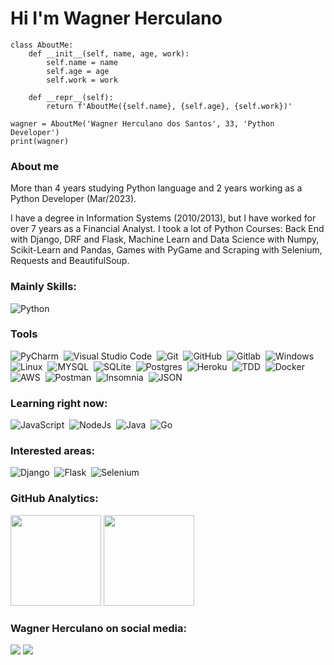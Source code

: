 # Hi I'm Wagner Herculano

```
class AboutMe:
    def __init__(self, name, age, work):
        self.name = name
        self.age = age
        self.work = work
    
    def __repr__(self):
        return f'AboutMe({self.name}, {self.age}, {self.work})'

wagner = AboutMe('Wagner Herculano dos Santos', 33, 'Python Developer')
print(wagner)
```

### About me
<p>
    More than 4 years studying Python language and 2 years working as a Python Developer (Mar/2023).
<p>
    I have a degree in Information Systems (2010/2013), but I have worked for over 7 years as a Financial Analyst.
    I took a lot of Python Courses: Back End with Django, DRF and Flask, Machine Learn and Data Science with Numpy, Scikit-Learn and Pandas, Games with PyGame and Scraping with Selenium, Requests and BeautifulSoup.

### Mainly Skills:

![Python](https://img.shields.io/badge/Python-05122A?style=for-the-badge&logo=python&logoColor=1572B6)&nbsp;

### Tools
![PyCharm](https://img.shields.io/badge/PyCharm-05122A?style=for-the-badge&logo=pycharm&logoColor=007ACC)&nbsp;
![Visual Studio Code](https://img.shields.io/badge/-Visual%20Studio%20Code-05122A?style=for-the-badge&logo=visual-studio-code&logoColor=007ACC)&nbsp;
![Git](https://img.shields.io/badge/-Git-05122A?style=for-the-badge&logo=git)&nbsp;
![GitHub](https://img.shields.io/badge/-GitHub-05122A?style=for-the-badge&logo=github)&nbsp;
![Gitlab](https://img.shields.io/badge/GitLab-05122A?style=for-the-badge&logo=gitlab&logoColor=white)&nbsp;
![Windows](https://img.shields.io/badge/-Windows-05122A?style=for-the-badge&logo=windows)&nbsp;
![Linux](https://img.shields.io/badge/-linux-05122a?style=for-the-badge&logo=linux)&nbsp;
![MYSQL](https://img.shields.io/badge/-MYSQL-05122A?style=for-the-badge&logo=MYSQL)&nbsp;
![SQLite](https://img.shields.io/badge/SQLite-05122A?style=for-the-badge&logo=sqlite&logoColor=007ACC)&nbsp;
![Postgres](https://img.shields.io/badge/PostgreSQL-05122A?style=for-the-badge&logo=postgresql&logoColor=007ACC)&nbsp;
![Heroku](https://img.shields.io/badge/Heroku-05122a?style=for-the-badge&logo=heroku&logoColor=007ACC)&nbsp;
![TDD](https://img.shields.io/badge/tdd-05122A?style=for-the-badge&logo=tdd&logoColor=007ACC)&nbsp;
![Docker](https://img.shields.io/badge/docker-05122A?style=for-the-badge&logo=docker)&nbsp;
![AWS](https://img.shields.io/badge/Amazon_AWS-05122A?style=for-the-badge&logo=amazon-aws&logoColor=white)&nbsp;
![Postman](https://img.shields.io/badge/Postman-05122A?style=for-the-badge&logo=postman&logoColor=white)&nbsp;
![Insomnia](https://img.shields.io/badge/Insomnia-05122A?style=for-the-badge&logo=Insomnia&logoColor=white)&nbsp;
![JSON](https://img.shields.io/badge/JSON-05122A?style=for-the-badge&logo=json&logoColor=white)&nbsp;

### Learning right now:
![JavaScript](https://img.shields.io/badge/-JavaScript-05122A?style=for-the-badge&logo=javascript)&nbsp;
![NodeJs](https://img.shields.io/badge/Node.js-05122A?style=for-the-badge&logo=node.js&logoColor=white)&nbsp;
![Java](https://img.shields.io/badge/Java-05122A?style=for-the-badge&logo=java&logoColor=white)&nbsp;
![Go](https://img.shields.io/badge/Go-05122A?style=for-the-badge&logo=go&logoColor=white)&nbsp;

### Interested areas:
![Django](https://img.shields.io/badge/Django-05122A?style=for-the-badge&logo=django&logoColor=white)&nbsp;
![Flask](https://img.shields.io/badge/Flask-05122A?style=for-the-badge&logo=flask&logoColor=white)&nbsp;
![Selenium](https://img.shields.io/badge/Selenium-05122A?style=for-the-badge&logo=selenium)&nbsp;

### GitHub Analytics:

<p align="left">
  <img height="145em" src="https://github-readme-stats-eight-theta.vercel.app/api?username=wherculano&show_icons=true&theme=midnight-purple"/>
  <img height="145em" src="https://github-readme-stats-eight-theta.vercel.app/api/top-langs/?username=wherculano&layout=compact&langs_count=8&theme=midnight-purple"/>
</p>

### Wagner Herculano on social media:

<a href="https://linkedin.com/in/wagner-herculano"><img src="https://img.shields.io/badge/-Wagner%20Herculano-0077B5?style=for-the-badge&logo=Linkedin&logoColor=white"/></a>
<a href="mailto:wagherculano@hotmail.com"><img src="https://img.shields.io/badge/-wagherculano@hotmail.com-0078D4?style=for-the-badge&logo=microsoft-outlook&logoColor=white"/>
    </a>

